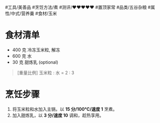 #工具/美善品 #烹饪方法/煮 #测评/♥♥♥♥♥ #置顶家常 #品类/五谷杂粮  #属性/中式/营养羹 #食材/玉米
# 食材清单

- 400 克 冷冻玉米粒, 解冻
- 600 克 水
- 30 克 甜炼乳 (optional)

>[重量比例]
>玉米粒 : 水 = 2 : 3

# 烹饪步骤

1. 将玉米粒和水加入主锅，以 **15 分/100°C/速度 1** 烹煮。
2. 加入甜炼乳，以 **3 分/速度 10** 调和，趁热享用。